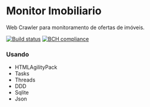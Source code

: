 # Monitor Imobiliario

Web Crawler para monitoramento de ofertas de imóveis.

[![Build status](https://ci.appveyor.com/api/projects/status/fg5xa749ge2fion4?svg=true)](https://ci.appveyor.com/project/phduarte/monitorimobiliario) [![BCH compliance](https://bettercodehub.com/edge/badge/phduarte/MonitorImobiliario?branch=master)](https://bettercodehub.com/)

### Usando

- HTMLAgilityPack
- Tasks
- Threads
- DDD
- Sqlite
- Json
